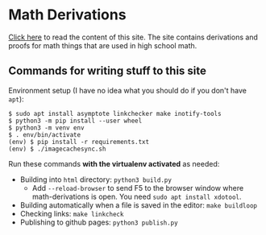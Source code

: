 # Math Derivations

[Click here](https://akuli.github.io/math-derivations)
to read the content of this site.
The site contains derivations and proofs for math things
that are used in high school math.

## Commands for writing stuff to this site

Environment setup (I have no idea what you should do if you don't have `apt`):

```
$ sudo apt install asymptote linkchecker make inotify-tools
$ python3 -m pip install --user wheel
$ python3 -m venv env
$ . env/bin/activate
(env) $ pip install -r requirements.txt
(env) $ ./imagecachesync.sh
```

Run these commands **with the virtualenv activated** as needed:

- Building into `html` directory: `python3 build.py`
    - Add `--reload-browser` to send F5 to the browser window where math-derivations is open.
        You need `sudo apt install xdotool`.
- Building automatically when a file is saved in the editor: `make buildloop`
- Checking links: `make linkcheck`
- Publishing to github pages: `python3 publish.py`
